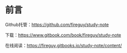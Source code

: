 # 前言

Github托管：https://github.com/fireguy/study-note

下载：https://www.gitbook.com/book/fireguy/study-note

在线阅读：https://fireguy.gitbooks.io/study-note/content/





